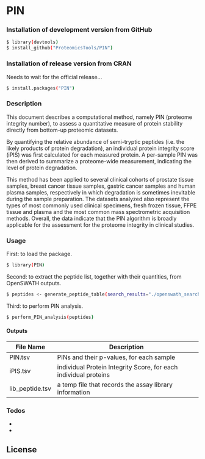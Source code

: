# PIN

### Installation of development version from GitHub

```sh
$ library(devtools)
$ install_github("ProteomicsTools/PIN")
```

### Installation of release version from CRAN

Needs to wait for the official release...

```sh
$ install.packages("PIN")
```

### Description

This document describes a computational method, namely PIN (proteome integrity number), to assess a quantitative measure of protein stability directly from bottom-up proteomic datasets.

By quantifying the relative abundance of semi-tryptic peptides (i.e. the likely products of protein degradation), an individual protein integrity score (iPIS) was first calculated for each measured protein. A per-sample PIN was then derived to summarize a proteome-wide measurement, indicating the level of protein degradation.

This method has been applied to several clinical cohorts of prostate tissue samples, breast cancer tissue samples, gastric cancer samples and human plasma samples, respectively in which degradation is sometimes inevitable during the sample preparation. The datasets analyzed also represent the types of most commonly used clinical specimens, fresh frozen tissue, FFPE tissue and plasma and the most common mass spectrometric acquisition methods. Overall, the data indicate that the PIN algorithm is broadly applicable for the assessment for the proteome integrity in clinical studies.  


### Usage



First: to load the package.
```sh
$ library(PIN)
```

Second: to extract the peptide list, together with their quantities, from OpenSWATH outputs.
```sh
$ peptides <- generate_peptide_table(search_results="./openswath_search_results.tsv", sample_annotation="./sample_annotation_table", sptxt="./spectral_library.sptxt")
```

Third: to perform PIN analysis.
```sh
$ perform_PIN_analysis(peptides)
```
#### Outputs
| File Name | Description |
| ------ | ------ |
| PIN.tsv | PINs and their p-values, for each sample |
| iPIS.tsv | individual Protein Integrity Score, for each individual proteins |
| lib_peptide.tsv | a temp file that records the assay library information |





### Todos

 -  
 -  

License
----
